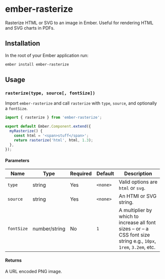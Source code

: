 # ember-rasterize

Rasterize HTML or SVG to an image in Ember. Useful for rendering HTML and SVG
charts in PDFs.

## Installation

In the root of your Ember application run:

```sh
ember install ember-rasterize
```

## Usage

### `rasterize(type, source[, fontSize])`

Import `ember-rasterize` and call `rasterize` with `type`, `source`, and
optionally a `fontSize`.

```js
import { rasterize } from 'ember-rasterize';

export default Ember.Component.extend({
  myRasterize() {
    const html = '<span>stuff</span>';
    return rasterize('html', html, 1.3);
  },
});
```

#### Parameters

| Name       | Type          | Required | Default  | Description
| ---------- | ------------- | -------- | -------- | ------------------------------------------------------------------------------------------------------------------- |
| `type`     | string        | Yes      | `<none>` | Valid options are `html` or `svg`.                                                                                  |
| `source`   | string        | Yes      | `<none>` | An HTMl or SVG string.                                                                                              |
| `fontSize` | number/string | No       | `1`      | A multiplier by which to increase all font sizes – or – a CSS font size string e.g., `10px`, `1rem`, `3.2em`, etc.  |

#### Returns

A URL encoded PNG image.
